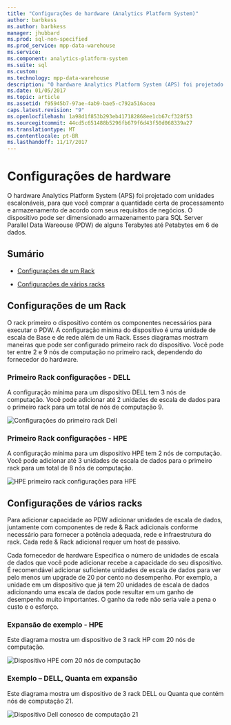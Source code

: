 ```yaml
---
title: "Configurações de hardware (Analytics Platform System)"
author: barbkess
ms.author: barbkess
manager: jhubbard
ms.prod: sql-non-specified
ms.prod_service: mpp-data-warehouse
ms.service: 
ms.component: analytics-platform-system
ms.suite: sql
ms.custom: 
ms.technology: mpp-data-warehouse
description: "O hardware Analytics Platform System (APS) foi projetado com unidades escalonáveis, para que você comprar a quantidade certa de processamento e armazenamento de acordo com seus requisitos de negócios."
ms.date: 01/05/2017
ms.topic: article
ms.assetid: f95945b7-97ae-4ab9-bae5-c792a516acea
caps.latest.revision: "9"
ms.openlocfilehash: 1a98d1f853b293eb417182868ee1cb67cf328f53
ms.sourcegitcommit: 44cd5c651488b5296fb679f6d43f50d068339a27
ms.translationtype: MT
ms.contentlocale: pt-BR
ms.lasthandoff: 11/17/2017
---
```

# <a name="hardware-configurations"></a>Configurações de hardware
O hardware Analytics Platform System (APS) foi projetado com unidades escalonáveis, para que você comprar a quantidade certa de processamento e armazenamento de acordo com seus requisitos de negócios. O dispositivo pode ser dimensionado armazenamento para SQL Server Parallel Data Wareouse (PDW) de alguns Terabytes até Petabytes em 6 de dados.  
  
## <a name="contents"></a>Sumário  
  
-   [Configurações de um Rack](#section1)  
  
-   [Configurações de vários racks](#section2)  

  
## <a name="section1"></a>Configurações de um Rack  
O rack primeiro o dispositivo contém os componentes necessários para executar o PDW. A configuração mínima do dispositivo é uma unidade de escala de Base e de rede além de um Rack. Esses diagramas mostram maneiras que pode ser configurado primeiro rack do dispositivo. Você pode ter entre 2 e 9 nós de computação no primeiro rack, dependendo do fornecedor do hardware.  
  
### <a name="first-rack-configurations---dell"></a>Primeiro Rack configurações - DELL  
A configuração mínima para um dispositivo DELL tem 3 nós de computação. Você pode adicionar até 2 unidades de escala de dados para o primeiro rack para um total de nós de computação 9.  
  
![Configurações do primeiro rack Dell](media/first-rack-configurations-dell.png "configurações do primeiro rack Dell")  
  
### <a name="first-rack-configurations---hpe"></a>Primeiro Rack configurações - HPE  
A configuração mínima para um dispositivo HPE tem 2 nós de computação. Você pode adicionar até 3 unidades de escala de dados para o primeiro rack para um total de 8 nós de computação.  
  
![HPE primeiro rack configurações para HPE](media/first-rack-configurations-hpe.png "HPE primeiro as configurações de rack")  
  
## <a name="section2"></a>Configurações de vários racks  
Para adicionar capacidade ao PDW adicionar unidades de escala de dados, juntamente com componentes de rede & Rack adicionais conforme necessário para fornecer a potência adequada, rede e infraestrutura do rack. Cada rede & Rack adicional requer um host de passivo.  
  
Cada fornecedor de hardware Especifica o número de unidades de escala de dados que você pode adicionar recebe a capacidade do seu dispositivo. É recomendável adicionar suficiente unidades de escala de dados para ver pelo menos um upgrade de 20 por cento no desempenho. Por exemplo, a unidade em um dispositivo que já tem 20 unidades de escala de dados adicionando uma escala de dados pode resultar em um ganho de desempenho muito importantes. O ganho da rede não seria vale a pena o custo e o esforço.  
  
### <a name="scale-out-example---hpe"></a>Expansão de exemplo - HPE  
Este diagrama mostra um dispositivo de 3 rack HP com 20 nós de computação.  
  
![Dispositivo HPE com 20 nós de computação](media/scale-out-hpe.png "dispositivo HPE com 20 nós de computação")  
  
### <a name="scale-out-example--dell-quanta"></a>Exemplo – DELL, Quanta em expansão  
Este diagrama mostra um dispositivo de 3 rack DELL ou Quanta que contém nós de computação 21.  
  
![Dispositivo Dell conosco de computação 21](media/scale-out-dell.png "dispositivo Dell com 21 nós de computação")  
 
